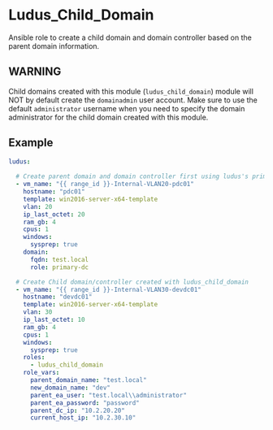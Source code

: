 # Ludus_Child_Domain

Ansible role to create a child domain and domain controller based on the parent domain information. 

## WARNING 
Child domains created with this module (`ludus_child_domain`) module will NOT by default create the `domainadmin` user account. Make sure to use the default `administrator` username when you need to specify the domain administrator for the child domain created with this module. 

## Example 

```yaml
ludus: 
  
  # Create parent domain and domain controller first using ludus's primary-dc role
  - vm_name: "{{ range_id }}-Internal-VLAN20-pdc01"
    hostname: "pdc01"
    template: win2016-server-x64-template
    vlan: 20
    ip_last_octet: 20
    ram_gb: 4
    cpus: 1
    windows:
      sysprep: true 
    domain:
      fqdn: test.local
      role: primary-dc

  # Create Child domain/controller created with ludus_child_domain 
  - vm_name: "{{ range_id }}-Internal-VLAN30-devdc01"
    hostname: "devdc01"
    template: win2016-server-x64-template
    vlan: 30
    ip_last_octet: 10
    ram_gb: 4
    cpus: 1
    windows:
      sysprep: true 
    roles:
      - ludus_child_domain
    role_vars:
      parent_domain_name: "test.local"
      new_domain_name: "dev"
      parent_ea_user: "test.local\\administrator"
      parent_ea_password: "password"
      parent_dc_ip: "10.2.20.20"
      current_host_ip: "10.2.30.10"
